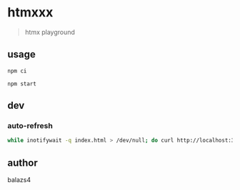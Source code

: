 # htmxxx

> htmx playground

## usage

```sh
npm ci
```

```
npm start
```

## dev

### auto-refresh

```sh
while inotifywait -q index.html > /dev/null; do curl http://localhost:3000/refresh -f || break; sleep 1; done
```

## author

balazs4
